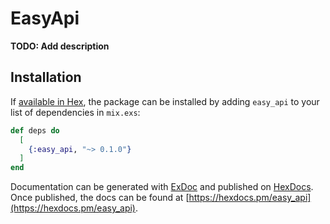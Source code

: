 # EasyApi

**TODO: Add description**

## Installation

If [available in Hex](https://hex.pm/docs/publish), the package can be installed
by adding `easy_api` to your list of dependencies in `mix.exs`:

```elixir
def deps do
  [
    {:easy_api, "~> 0.1.0"}
  ]
end
```

Documentation can be generated with [ExDoc](https://github.com/elixir-lang/ex_doc)
and published on [HexDocs](https://hexdocs.pm). Once published, the docs can
be found at [https://hexdocs.pm/easy_api](https://hexdocs.pm/easy_api).


